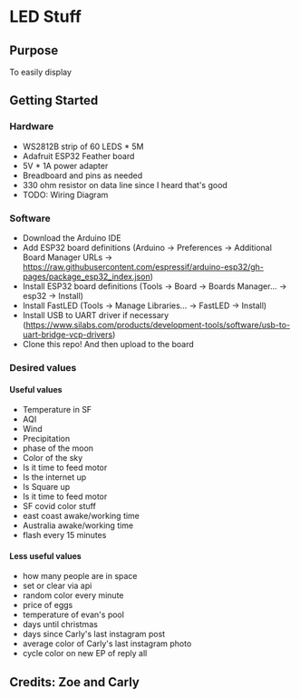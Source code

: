 # LED Stuff


## Purpose

To easily display

## Getting Started

### Hardware
- WS2812B strip of 60 LEDS * 5M
- Adafruit ESP32 Feather board
- 5V * 1A power adapter
- Breadboard and pins as needed
- 330 ohm resistor on data line since I heard that's good
- TODO: Wiring Diagram

### Software
- Download the Arduino IDE
- Add ESP32 board definitions (Arduino -> Preferences -> Additional Board Manager URLs -> https://raw.githubusercontent.com/espressif/arduino-esp32/gh-pages/package_esp32_index.json)
- Install ESP32 board definitions (Tools -> Board -> Boards Manager... -> esp32 -> Install)
- Install FastLED (Tools -> Manage Libraries... -> FastLED -> Install)
- Install USB to UART driver if necessary (https://www.silabs.com/products/development-tools/software/usb-to-uart-bridge-vcp-drivers)
- Clone this repo! And then upload to the board

### Desired values

#### Useful values
* Temperature in SF
* AQI
* Wind
* Precipitation
* phase of the moon
* Color of the sky
* Is it time to feed motor
* Is the internet up
* Is Square up
* Is it time to feed motor
* SF covid color stuff
* east coast awake/working time
* Australia awake/working time
* flash every 15 minutes

#### Less useful values
* how many people are in space
* set or clear via api
* random color every minute
* price of eggs
* temperature of evan's pool
* days until christmas
* days since Carly's last instagram post
* average color of Carly's last instagram photo
* cycle color on new EP of reply all

## Credits: Zoe and Carly
